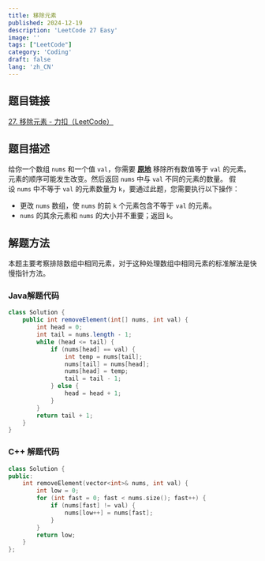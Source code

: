 ```yaml
---
title: 移除元素
published: 2024-12-19
description: 'LeetCode 27 Easy'
image: ''
tags: ["LeetCode"]
category: 'Coding'
draft: false 
lang: 'zh_CN'
---
```


## 题目链接

[27. 移除元素 - 力扣（LeetCode）](https://leetcode.cn/problems/remove-element/description/)

## 题目描述

给你一个数组 `nums` 和一个值 `val`，你需要 **[原地](https://baike.baidu.com/item/%E5%8E%9F%E5%9C%B0%E7%AE%97%E6%B3%95)** 移除所有数值等于 `val` 的元素。元素的顺序可能发生改变。然后返回 `nums` 中与 `val` 不同的元素的数量。
假设 `nums` 中不等于 `val` 的元素数量为 `k`，要通过此题，您需要执行以下操作：
- 更改 `nums` 数组，使 `nums` 的前 `k` 个元素包含不等于 `val` 的元素。
- `nums` 的其余元素和 `nums` 的大小并不重要；返回 `k`。

## 解题方法

本题主要考察排除数组中相同元素，对于这种处理数组中相同元素的标准解法是快慢指针方法。

### Java解题代码
```java
class Solution {
    public int removeElement(int[] nums, int val) {
        int head = 0;
        int tail = nums.length - 1;
        while (head <= tail) {
            if (nums[head] == val) {
                int temp = nums[tail];
                nums[tail] = nums[head];
                nums[head] = temp;
                tail = tail - 1;
            } else {
                head = head + 1;
            }
        }
        return tail + 1;
    }
}
```
### C++ 解题代码
```c++
class Solution {
public:
    int removeElement(vector<int>& nums, int val) {
        int low = 0;
        for (int fast = 0; fast < nums.size(); fast++) {
            if (nums[fast] != val) {
                nums[low++] = nums[fast];
            }
        }
        return low;
    }
};
```
